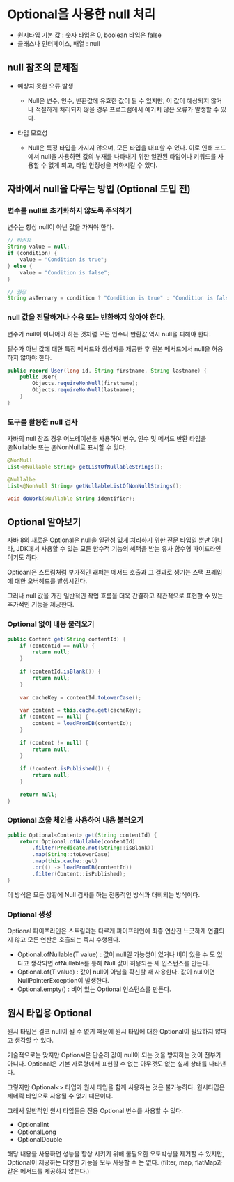 # Optional을 사용한 null 처리

- 원시타입 기본 값 : 숫자 타입은 0, boolean 타입은 false
- 클래스나 인터페이스, 배열 : null

## null 참조의 문제점

- 예상치 못한 오류 발생
  - Null은 변수, 인수, 반환값에 유효한 값이 될 수 있지만, 이 값이 예상되지 않거나 적절하게 처리되지 않을 경우 프로그램에서 예기치 않은 오류가 발생할 수 있다.

- 타입 모호성
  - Null은 특정 타입을 가지지 않으며, 모든 타입을 대표할 수 있다. 이로 인해 코드에서 null을 사용하면 값의 부재를 나타내기 위한 일관된 타입이나 키워드를 사용할 수 없게 되고, 타입 안정성을 저하시킬 수 있다.

## 자바에서 null을 다루는 방법 (Optional 도입 전)

### 변수를 null로 초기화하지 않도록 주의하기

변수는 항상 null이 아닌 값을 가져야 한다.

```java
// 비권장
String value = null;
if (condition) {
    value = "Condition is true";
} else {
    value = "Condition is false";	
}

// 권장
String asTernary = condition ? "Condition is true" : "Condition is false";
```

### null 값을 전달하거나 수용 또는 반환하지 않아야 한다.

변수가 null이 아니어야 하는 것처럼 모든 인수나 반환값 역시 null을 피해야 한다.

필수가 아닌 값에 대한 특정 메서드와 생성자를 제공한 후 원본 메서드에서 null을 허용하지 않아야 한다.

```java
public record User(long id, String firstname, String lastname) {
    public User{
        Objects.requireNonNull(firstname);
        Objects.requireNonNull(lastname);
    }
}
```

### 도구를 활용한 null 검사

자바의 null 참조 경우 어노테이션을 사용하여 변수, 인수 및 메서드 반환 타입을 @Nullable 또는 @NonNull로 표시할 수 있다.

```java
@NonNull
List<@Nullable String> getListOfNullableStrings();

@Nullalbe
List<@NonNull String> getNullableListOfNonNullStrings();

void doWork(@Nullable String identifier);
```

## Optional 알아보기

자바 8의 새로운 Optional은 null을 일관성 있게 처리하기 위한 전문 타입일 뿐만 아니라, JDK에서 사용할 수 있는 모든 함수적 기능의 혜택을 받는 유사 함수형 파이프라인 이기도 하다.

Optioanl은 스트림처럼 부가적인 래퍼는 메서드 호출과 그 결과로 생기는 스택 프레임에 대한 오버헤드를 발생시킨다.

그러나 null 값을 가진 일반적인 작업 흐름을 더욱 간결하고 직관적으로 표현할 수 있는 추가적인 기능을 제공한다.

### Optional 없이 내용 불러오기

```java
public Content get(String contentId) {
    if (contentId == null) {
        return null;
    }
	
    if (contentId.isBlank()) {
        return null;
    }
    
    var cacheKey = contentId.toLowerCase();
	
    var content = this.cache.get(cacheKey);
    if (content == null) {
        content = loadFromDB(contentId);
    }
    
    if (content != null) {
        return null;
    }
	
    if (!content.isPublished()) {
        return null;
    }
    
    return null;
}
```


### Optional 호출 체인을 사용하여 내용 불러오기

```java
public Optional<Content> get(String contentId) {
    return Optional.ofNullable(contentId)
        .filter(Predicate.not(String::isBlank))
        .map(String::toLowerCase)
        .map(this.cache::get)
        .or(() -> loadFromDB(contentId))
        .filter(Content::isPublished);
}
```

이 방식은 모든 상황에 Null 검사를 하는 전통적인 방식과 대비되는 방식이다.

### Optional 생성

Optional 파이프라인은 스트림과는 다르게 파이프라인에 최종 연산전 느긋하게 연결되지 않고 모든 연산은 호출되는 즉시 수행된다.

- Optional.ofNullable(T value) : 값이 null일 가능성이 있거나 비어 있을 수 도 있다고 생각되면 ofNullable를 통해 Null 값이 허용되는 새 인스턴스를 만든다.
- Optional.of(T value) : 값이 null이 아님을 확신할 때 사용한다. 값이 null이면 NullPointerException이 발생한다.
- Optional.empty() : 비어 있는 Optional 인스턴스를 만든다.

## 원시 타입용 Optional

원시 타입은 결코 null이 될 수 없기 때문에 원시 타입에 대한 Optional이 필요하지 않다고 생각할 수 있다.

기술적으로는 맞지만 Optional은 단순히 값이 null이 되는 것을 방지하는 것이 전부가 아니다. Optional은 기본 자료형에서 표현할 수 없는 아무것도 없는 실제 상태를 나타낸다.

그렇지만 Optional<> 타입과 원시 타입을 함께 사용하는 것은 불가능하다. 원시타입은 제네릭 타입으로 사용될 수 없기 때문이다.

그래서 일반적인 원시 타입들은 전용 Optional 변수를 사용할 수 있다.

- OptionalInt
- OptionalLong
- OptionalDouble

해당 내용을 사용하면 성능을 향상 시키기 위해 불필요한 오토박싱을 제거할 수 있지만, Optional이 제공하는 다양한 기능을 모두 사용할 수 는 없다. (filter, map, flatMap과 같은 메서드를 제공하지 않는다.)












